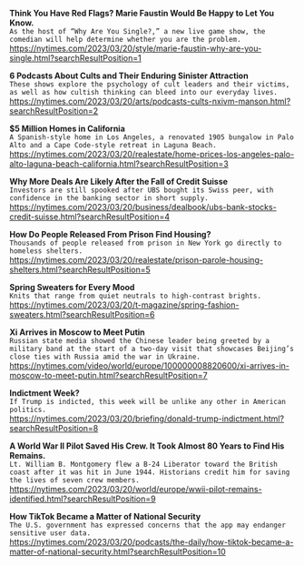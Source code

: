 **Think You Have Red Flags? Marie Faustin Would Be Happy to Let You Know.**\
`As the host of “Why Are You Single?,” a new live game show, the comedian will help determine whether you are the problem.`\
https://nytimes.com/2023/03/20/style/marie-faustin-why-are-you-single.html?searchResultPosition=1

**6 Podcasts About Cults and Their Enduring Sinister Attraction**\
`These shows explore the psychology of cult leaders and their victims, as well as how cultish thinking can bleed into our everyday lives.`\
https://nytimes.com/2023/03/20/arts/podcasts-cults-nxivm-manson.html?searchResultPosition=2

**$5 Million Homes in California**\
`A Spanish-style home in Los Angeles, a renovated 1905 bungalow in Palo Alto and a Cape Code-style retreat in Laguna Beach.`\
https://nytimes.com/2023/03/20/realestate/home-prices-los-angeles-palo-alto-laguna-beach-california.html?searchResultPosition=3

**Why More Deals Are Likely After the Fall of Credit Suisse**\
`Investors are still spooked after UBS bought its Swiss peer, with confidence in the banking sector in short supply.`\
https://nytimes.com/2023/03/20/business/dealbook/ubs-bank-stocks-credit-suisse.html?searchResultPosition=4

**How Do People Released From Prison Find Housing?**\
`Thousands of people released from prison in New York go directly to homeless shelters.`\
https://nytimes.com/2023/03/20/realestate/prison-parole-housing-shelters.html?searchResultPosition=5

**Spring Sweaters for Every Mood**\
`Knits that range from quiet neutrals to high-contrast brights.`\
https://nytimes.com/2023/03/20/t-magazine/spring-fashion-sweaters.html?searchResultPosition=6

**Xi Arrives in Moscow to Meet Putin**\
`Russian state media showed the Chinese leader being greeted by a military band at the start of a two-day visit that showcases Beijing’s close ties with Russia amid the war in Ukraine.`\
https://nytimes.com/video/world/europe/100000008820600/xi-arrives-in-moscow-to-meet-putin.html?searchResultPosition=7

**Indictment Week?**\
`If Trump is indicted, this week will be unlike any other in American politics.`\
https://nytimes.com/2023/03/20/briefing/donald-trump-indictment.html?searchResultPosition=8

**A World War II Pilot Saved His Crew. It Took Almost 80 Years to Find His Remains.**\
`Lt. William B. Montgomery flew a B-24 Liberator toward the British coast after it was hit in June 1944. Historians credit him for saving the lives of seven crew members.`\
https://nytimes.com/2023/03/20/world/europe/wwii-pilot-remains-identified.html?searchResultPosition=9

**How TikTok Became a Matter of National Security**\
`The U.S. government has expressed concerns that the app may endanger sensitive user data.`\
https://nytimes.com/2023/03/20/podcasts/the-daily/how-tiktok-became-a-matter-of-national-security.html?searchResultPosition=10

